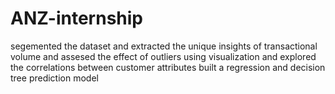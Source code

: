 # ANZ-internship
segemented the dataset and extracted the unique insights of transactional volume and assesed the effect of outliers using visualization and explored the correlations  between customer attributes built a regression and decision tree prediction model
